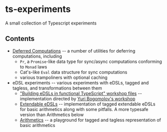 # ts-experiments

A small collection of Typescript experiments

## Contents

- [Deferred Computations](/src/deferred-computations) -- a number of utilities for deferring computations, including
  - `Pr`, a `Promise`-like data type for sync/async computations conforming to `Monad` laws
  - Cat's-like `Eval` data structure for sync computations
  - various trampoliners with optional caching
- eDSL experiments -- various experiments with eDSLs, tagged and tagless, and transformations between them
  - ["Building eDSLs in functional TypeScript" workshop files](/src/edsl/edsl-workshop) -- implementation directed by [Yuri Bogomolov's workshop](https://github.com/YBogomolov/workshop-edsl-in-typescript)
  - [Extendable eDSLs](/src/edsl/extendable-edsls) -- implementation of tagged extendable eDSLs for basic arithmetics along with some pitfalls. A more typesafe version than Arithmetics below
  - [Arithmetics](/src/edsl/arithmetics) -- a playground for tagged and tagless representation of basic arithmetics
